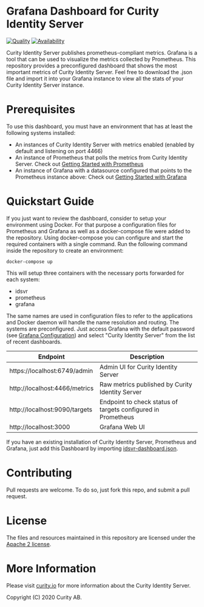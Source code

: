 # Grafana Dashboard for Curity Identity Server

[![Quality](https://curity.io/assets/images/badges/grafana-quality.svg)](https://curity.io/resources/code-examples/status/)
[![Availability](https://curity.io/assets/images/badges/grafana-availability.svg)](https://curity.io/resources/code-examples/status/)

Curity Identity Server publishes prometheus-compliant metrics. Grafana is a tool that can be used to visualize the metrics collected by Prometheus.
This repository provides a preconfigured dashboard that shows the most important metrics of Curity Identity Server. Feel free to download the .json file and import it into your Grafana instance to view all the stats of your Curity Identity Server instance.

# Prerequisites

To use this dashboard, you must have an environment that has at least the following systems installed:

* An instances of Curity Identity Server with metrics enabled (enabled by default and listening on port 4466)
* An instance of Prometheus that polls the metrics from Curity Identity Server.
Check out [Getting Started with Prometheus](https://prometheus.io/docs/prometheus/latest/getting_started/)
* An instance of Grafana with a datasource configured that points to the Prometheus instance above:
Check out [Getting Started with Grafana](https://grafana.com/docs/grafana/latest/guides/getting_started/)

# Quickstart Guide
If you just want to review the dashboard, consider to setup your environment using Docker. For that purpose a configuration files for Prometheus and Grafana as well as a docker-compose file were added to the repository. Using docker-compose you can configure and start the required containers with a single command.
Run the following command inside the repository to create an environment:

```
docker-compose up
```

This will setup three containers with the necessary ports forwarded for each system:
* idsvr
* prometheus
* grafana

The same names are used in configuration files to refer to the applications and Docker daemon will handle the name resolution and routing.
The systems are preconfigured. Just access Grafana with the default password (see [Grafana Configuration](https://grafana.com/docs/grafana/latest/installation/configuration/#admin-user)) and select "Curity Identity Server" from the list of recent dashboards.

| Endpoint                       | Description                                                  |
|--------------------------------|--------------------------------------------------------------|
| https://localhost:6749/admin   | Admin UI for Curity Identity Server
| http://localhost:4466/metrics  | Raw metrics published by Curity Identity Server              |
| http://localhost:9090/targets  | Endpoint to check status of targets configured in Prometheus |
| http://localhost:3000          | Grafana Web UI                                               |

If you have an existing installation of Curity Identity Server, Prometheus and Grafana, just add this Dashboard by importing [idsvr-dashboard.json](idsvr-dashboard.json).

# Contributing

Pull requests are welcome. To do so, just fork this repo, and submit a pull request.

# License

The files and resources maintained in this repository are licensed under the [Apache 2 license](LICENSE).

# More Information

Please visit [curity.io](https://curity.io/) for more information about the Curity Identity Server.

Copyright (C) 2020 Curity AB.
